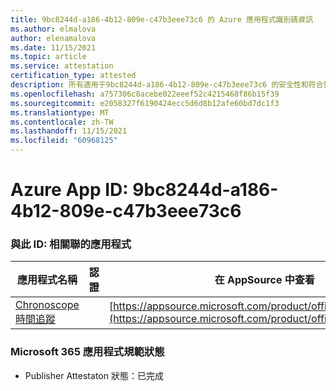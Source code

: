 ```yaml
---
title: 9bc8244d-a186-4b12-809e-c47b3eee73c6 的 Azure 應用程式識別碼資訊
ms.author: elmalova
author: elenamalova
ms.date: 11/15/2021
ms.topic: article
ms.service: attestation
certification_type: attested
description: 所有適用于9bc8244d-a186-4b12-809e-c47b3eee73c6 的安全性和符合性資訊資訊。
ms.openlocfilehash: a757306c8acebe022eeef52c4215468f86b15f39
ms.sourcegitcommit: e2058327f6190424ecc5d6d8b12afe60bd7dc1f3
ms.translationtype: MT
ms.contentlocale: zh-TW
ms.lasthandoff: 11/15/2021
ms.locfileid: "60968125"
---
```

# <a name="azure-app-id-9bc8244d-a186-4b12-809e-c47b3eee73c6"></a>Azure App ID: 9bc8244d-a186-4b12-809e-c47b3eee73c6


### <a name="apps-associated-with-this-id"></a>與此 ID: 相關聯的應用程式
| **應用程式名稱** | **認證** | **在 AppSource 中查看** |
|--------------|---------------|-----------------------|
| [Chronoscope 時間追蹤](https://docs.microsoft.com/microsoft-365-app-certification/forward/WA200003095) |  | [https://appsource.microsoft.com/product/office/WA200003095](https://appsource.microsoft.com/product/office/WA200003095) |

### <a name="microsoft-365-app-compliance-status"></a>Microsoft 365 應用程式規範狀態
- Publisher Attestaton 狀態：已完成
